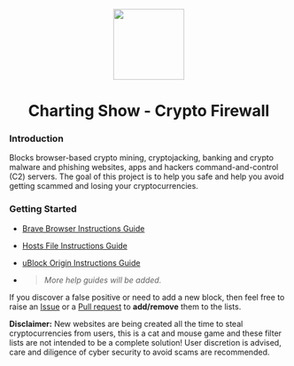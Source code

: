 <p align="center"><img src="https://github.com/chartingshow/crypto-firewall/blob/master/assets/images/firewall-icon.png" width="128" height="128"/></p>

<h1 align="center">Charting Show - Crypto Firewall</h1>

<h3>Introduction</h3>

Blocks browser-based crypto mining, cryptojacking, banking and crypto malware and phishing websites, apps and hackers command-and-control (C2) servers. The goal of this project is to help you safe and help you avoid getting scammed and losing your cryptocurrencies.

<h3>Getting Started</h3>

- [Brave Browser Instructions Guide](https://github.com/chartingshow/crypto-firewall/blob/master/docs/help-guides/brave-browser-instructions.md)

- [Hosts File Instructions Guide](https://github.com/chartingshow/crypto-firewall/blob/master/docs/help-guides/hosts-instructions.md)

- [uBlock Origin Instructions Guide](https://github.com/chartingshow/crypto-firewall/blob/master/docs/help-guides/ublock-origin-instructions.md)
- > _More help guides will be added._

If you discover a false positive or need to add a new block, then feel free to raise an [Issue](https://github.com/chartingshow/crypto-firewall/issues/new/choose) or a [Pull request](https://github.com/chartingshow/crypto-firewall/pulls) to **add/remove** them to the lists.

**Disclaimer:** New websites are being created all the time to steal cryptocurrencies from users, this is a cat and mouse game and these filter lists are not intended to be a complete solution! User discretion is advised, care and diligence of cyber security to avoid scams are recommended.
